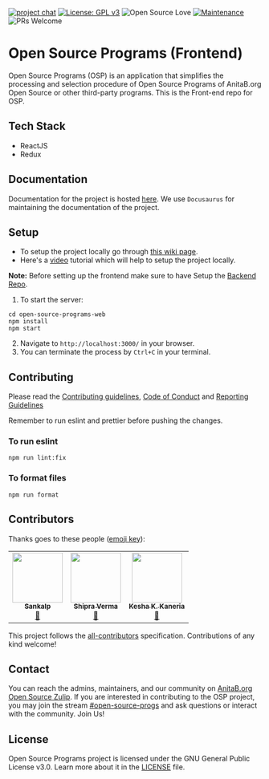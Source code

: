 [![project chat](https://img.shields.io/badge/zulip-join_chat-brightgreen.svg)](https://anitab-org.zulipchat.com/#narrow/stream/237907-open-source-progs)
[![License: GPL v3](https://img.shields.io/badge/License-GPL%20v3-blue.svg)](http://www.gnu.org/licenses/gpl-3.0)
![Open Source Love](https://img.shields.io/badge/Open%20%E2%9D%A4%EF%B8%8FSource-blue)
[![Maintenance](https://img.shields.io/badge/Maintained%3F-yes-green.svg)](https://github.com/anitab-org/open-source-programs-web)
![PRs Welcome](https://img.shields.io/badge/PRs-welcome-brightgreen.svg?style=flat-square)

# Open Source Programs (Frontend)

Open Source Programs (OSP) is an application that simplifies the processing and selection procedure of Open Source Programs of AnitaB.org Open Source or other third-party programs. This is the Front-end repo for OSP.

## Tech Stack

- ReactJS
- Redux

## Documentation

Documentation for the project is hosted [here](https://anitab-org.github.io/open-source-programs/). We use `Docusaurus` for maintaining the documentation of the project.

## Setup

- To setup the project locally go through [this wiki page](https://github.com/anitab-org/open-source-programs-web/wiki/Fork,-Clone,-Remote-and-Pull-Request).
- Here's a [video](https://youtu.be/_b2RQGbYN9w) tutorial which will help to setup the project locally.

**Note:** Before setting up the frontend make sure to have Setup the [Backend Repo](https://github.com/anitab-org/open-source-programs-backend).

1. To start the server:

```
cd open-source-programs-web
npm install
npm start
```

2. Navigate to `http://localhost:3000/` in your browser.
3. You can terminate the process by `Ctrl+C` in your terminal.

## Contributing

Please read the [Contributing guidelines](.github/CONTRIBUTING.md), [Code of Conduct](https://github.com/anitab-org/open-source-programs-web/blob/develop/CODE_OF_CONDUCT.md) and [Reporting Guidelines](https://github.com/anitab-org/open-source-programs-web/blob/develop/REPORTING_GUIDELINES.md)

Remember to run eslint and prettier before pushing the changes.

### To run eslint

```
npm run lint:fix
```

### To format files

```
npm run format
```

## Contributors

Thanks goes to these people ([emoji key](https://github.com/all-contributors/all-contributors#emoji-key)):

<!-- ALL-CONTRIBUTORS-LIST:START - Do not remove or modify this section -->
<!-- prettier-ignore-start -->
<!-- markdownlint-disable -->
<table>
  <tr>
    <td align="center"><a href="https://codesankalp.me/"><img src="https://avatars.githubusercontent.com/u/56037184?v=4?s=100" width="100px;" alt=""/><br /><sub><b>Sankalp</b></sub></a><br /><a href="#maintenance-codesankalp" title="Maintenance">🚧</a></td>
    <td align="center"><a href="https://6002bd83fc21bdb414a1a7c3--aaishprafolio.netlify.app/"><img src="https://avatars.githubusercontent.com/u/66299533?v=4?s=100" width="100px;" alt=""/><br /><sub><b>Shipra Verma </b></sub></a><br /><a href="#maintenance-Aaishpra" title="Maintenance">🚧</a></td>
    <td align="center"><a href="https://keshakaneria.me"><img src="https://avatars.githubusercontent.com/u/46588494?v=4?s=100" width="100px;" alt=""/><br /><sub><b>Kesha K. Kaneria</b></sub></a><br /><a href="#maintenance-keshakaneria" title="Maintenance">🚧</a></td>
  </tr>
</table>

<!-- markdownlint-restore -->
<!-- prettier-ignore-end -->

<!-- ALL-CONTRIBUTORS-LIST:END -->

This project follows the [all-contributors](https://github.com/all-contributors/all-contributors) specification.
Contributions of any kind welcome!

## Contact

You can reach the admins, maintainers, and our community on [AnitaB.org Open Source Zulip](https://anitab-org.zulipchat.com/). If you are interested in contributing to the OSP project, you may join the stream [#open-source-progs](https://anitab-org.zulipchat.com/#narrow/stream/237907-open-source-progs) and ask questions or interact with the community. Join Us!

## License

Open Source Programs project is licensed under the GNU General Public License v3.0. Learn more about it in the [LICENSE](LICENSE) file.
